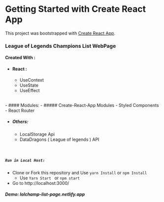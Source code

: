 # Getting Started with Create React App

This project was bootstrapped with [Create React App](https://github.com/facebook/create-react-app).

### League of Legends Champions List WebPage 

####  Created With :
-  #### React :
	 - UseContext
	- 	UseState
	- 	UseEffect
<br/>
- #### Modules:
	- ##### Create-React-App Modules 
	- Styled Components
	- React Router
	
- ##### Others:
	- LocalStorage Api
	- DataDragons ( League of legends ) API
	
	<br/>
	<br/>



##### `Run in Local Host:`
  - Clone or Fork this repository and Use `yarn Install` or `npm Install`
	- Use `Yarn Start ` or `npm start` 
  - Go to http://localhost:3000/


##### Demo: lolchamp-list-page.netlify.app
